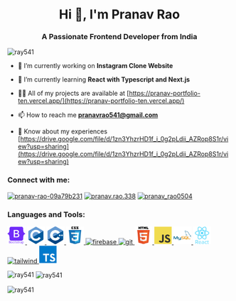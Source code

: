 <h1 align="center">Hi 👋, I'm Pranav Rao</h1>
<h3 align="center">A Passionate Frontend Developer from India</h3>

<p align="left"> <img src="https://komarev.com/ghpvc/?username=ray541&label=Profile%20views&color=0e75b6&style=flat" alt="ray541" /> </p>

- 🔭 I’m currently working on **Instagram Clone Website**

- 🌱 I’m currently learning **React with Typescript and Next.js**

- 👨‍💻 All of my projects are available at [https://pranav-portfolio-ten.vercel.app/](https://pranav-portfolio-ten.vercel.app/)

- 📫 How to reach me **pranavrao541@gmail.com**

- 📄 Know about my experiences [https://drive.google.com/file/d/1zn3YhzrHD1f_i_0g2pLdii_AZRop8S1r/view?usp=sharing](https://drive.google.com/file/d/1zn3YhzrHD1f_i_0g2pLdii_AZRop8S1r/view?usp=sharing)

<h3 align="left">Connect with me:</h3>
<p align="left">
<a href="https://linkedin.com/in/pranav-rao-09a79b231" target="blank"><img align="center" src="https://raw.githubusercontent.com/rahuldkjain/github-profile-readme-generator/master/src/images/icons/Social/linked-in-alt.svg" alt="pranav-rao-09a79b231" height="30" width="40" /></a>
<a href="https://fb.com/pranav.rao.338" target="blank"><img align="center" src="https://raw.githubusercontent.com/rahuldkjain/github-profile-readme-generator/master/src/images/icons/Social/facebook.svg" alt="pranav.rao.338" height="30" width="40" /></a>
<a href="https://instagram.com/pranav_rao0504" target="blank"><img align="center" src="https://raw.githubusercontent.com/rahuldkjain/github-profile-readme-generator/master/src/images/icons/Social/instagram.svg" alt="pranav_rao0504" height="30" width="40" /></a>
</p>

<h3 align="left">Languages and Tools:</h3>
<p align="left"> <a href="https://getbootstrap.com" target="_blank" rel="noreferrer"> <img src="https://raw.githubusercontent.com/devicons/devicon/master/icons/bootstrap/bootstrap-plain-wordmark.svg" alt="bootstrap" width="40" height="40"/> </a> <a href="https://www.cprogramming.com/" target="_blank" rel="noreferrer"> <img src="https://raw.githubusercontent.com/devicons/devicon/master/icons/c/c-original.svg" alt="c" width="40" height="40"/> </a> <a href="https://www.w3schools.com/cpp/" target="_blank" rel="noreferrer"> <img src="https://raw.githubusercontent.com/devicons/devicon/master/icons/cplusplus/cplusplus-original.svg" alt="cplusplus" width="40" height="40"/> </a> <a href="https://www.w3schools.com/css/" target="_blank" rel="noreferrer"> <img src="https://raw.githubusercontent.com/devicons/devicon/master/icons/css3/css3-original-wordmark.svg" alt="css3" width="40" height="40"/> </a> <a href="https://firebase.google.com/" target="_blank" rel="noreferrer"> <img src="https://www.vectorlogo.zone/logos/firebase/firebase-icon.svg" alt="firebase" width="40" height="40"/> </a> <a href="https://git-scm.com/" target="_blank" rel="noreferrer"> <img src="https://www.vectorlogo.zone/logos/git-scm/git-scm-icon.svg" alt="git" width="40" height="40"/> </a> <a href="https://www.w3.org/html/" target="_blank" rel="noreferrer"> <img src="https://raw.githubusercontent.com/devicons/devicon/master/icons/html5/html5-original-wordmark.svg" alt="html5" width="40" height="40"/> </a> <a href="https://developer.mozilla.org/en-US/docs/Web/JavaScript" target="_blank" rel="noreferrer"> <img src="https://raw.githubusercontent.com/devicons/devicon/master/icons/javascript/javascript-original.svg" alt="javascript" width="40" height="40"/> </a> <a href="https://www.mysql.com/" target="_blank" rel="noreferrer"> <img src="https://raw.githubusercontent.com/devicons/devicon/master/icons/mysql/mysql-original-wordmark.svg" alt="mysql" width="40" height="40"/> </a> <a href="https://reactjs.org/" target="_blank" rel="noreferrer"> <img src="https://raw.githubusercontent.com/devicons/devicon/master/icons/react/react-original-wordmark.svg" alt="react" width="40" height="40"/> </a> <a href="https://tailwindcss.com/" target="_blank" rel="noreferrer"> <img src="https://www.vectorlogo.zone/logos/tailwindcss/tailwindcss-icon.svg" alt="tailwind" width="40" height="40"/> </a> <a href="https://www.typescriptlang.org/" target="_blank" rel="noreferrer"> <img src="https://raw.githubusercontent.com/devicons/devicon/master/icons/typescript/typescript-original.svg" alt="typescript" width="40" height="40"/> </a> </p>

<p><img align="left" src="https://github-readme-stats.vercel.app/api/top-langs?username=ray541&show_icons=true&locale=en&layout=compact" alt="ray541" /></p>

<p>&nbsp;<img align="center" src="https://github-readme-stats.vercel.app/api?username=ray541&show_icons=true&locale=en" alt="ray541" /></p>

<p><img align="center" src="https://github-readme-streak-stats.herokuapp.com/?user=ray541&" alt="ray541" /></p>
